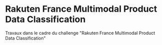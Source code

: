 # Rakuten France Multimodal Product Data Classification
 Travaux dans le cadre du challenge "Rakuten France Multimodal Product Data Classification"
